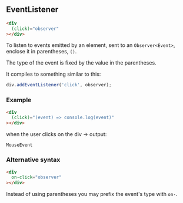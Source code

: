 ## EventListener

```html
<div
  (click)="observer"
></div>
```

To listen to events emitted by an element, sent to an `Observer<Event>`, enclose it in parentheses, `()`.

The type of the event is fixed by the value in the parentheses.

It compiles to something similar to this:

```ts
div.addEventListener('click', observer);
```


### Example

```html
<div
  (click)="(event) => console.log(event)"
></div>
```

when the user clicks on the div -> output:

```text
MouseEvent
```

### Alternative syntax

```html
<div
  on-click="observer"
></div>
```

Instead of using parentheses you may prefix the event's type with `on-`.



